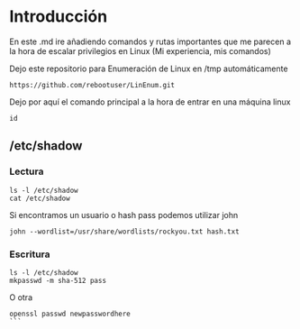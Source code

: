 # Introducción

En este .md ire añadiendo comandos y rutas importantes que me parecen a la hora de escalar privilegios en Linux (Mi experiencia, mis comandos)

Dejo este repositorio para Enumeración de Linux en /tmp automáticamente

```
https://github.com/rebootuser/LinEnum.git
```

Dejo por aquí el comando principal a la hora de entrar en una máquina linux

```
id
```

## /etc/shadow

### Lectura

```
ls -l /etc/shadow
cat /etc/shadow
```

Si encontramos un usuario o hash pass podemos utilizar john

```
john --wordlist=/usr/share/wordlists/rockyou.txt hash.txt
```

### Escritura

```
ls -l /etc/shadow
mkpasswd -m sha-512 pass
```

O otra

````
openssl passwd newpasswordhere
```







